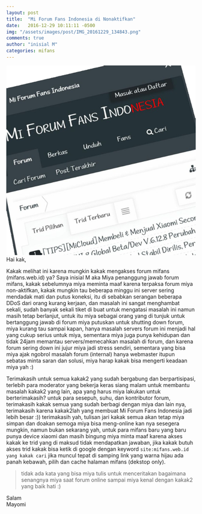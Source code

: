 ```yaml
---
layout: post
title:  "Mi Forum Fans Indonesia di Nonaktifkan"
date:   2016-12-29 10:11:11 -0500
img: "/assets/images/post/IMG_20161229_134843.png"
comments: true
author: "inisial M"
categories: mifans
---
```

<img src="/assets/images/post/IMG_20161229_134843.png"><br />
Hai kak,

Kakak melihat ini karena mungkin kakak mengakses forum mifans (mifans.web.id) ya?
Saya inisial M aka Miya penanggung jawab forum mifans, kakak sebelumnya miya meminta maaf karena terpaksa forum miya non-aktifkan, kakak mungkin tau beberapa minggu ini server sering mendadak mati dan putus koneksi, itu di sebabkan serangan beberapa DDoS dari orang kurang kerjaan, dan masalah ini sangat menghambat sekali, sudah banyak sekali tiket di buat untuk mengatasi masalah ini namun masih tetap berlanjut, untuk itu miya sebagai orang yang di tunjuk untuk bertanggung jawab di forum miya putuskan untuk shutting down forum, miya kurang tau sampai kapan, hanya masalah servers forum ini menjadi hal yang cukup serius untuk miya, sementara miya juga punya kehidupan dan tidak 24jam memantau servers/memecahkan masalah di forum, dan karena forum sering down ini jujur miya jadi stress sendiri, sementara yang bisa miya ajak ngobrol masalah forum (internal) hanya webmaster itupun sebatas minta saran dan solusi, miya harap kakak bisa mengerti keadaan miya yah :)

Terimakasih untuk semua kakak2 yang sudah bergabung dan berpartisipasi, terlebih para moderator yang bekerja keras siang malam untuk membantu masalah kakak2 yang lain, apa yang harus miya lakukan untuk berterimakasih? untuk para sesepuh, suhu, dan kontributor forum, terimakasih kakak semua yang sudah berbagi dengan miya dan lain nya, terimakasih karena kakak2lah yang membuat Mi Forum Fans Indonesia jadi lebih besar :)) terimakasih yah, tulisan jari kakak semua akan tetap miya simpan dan doakan semoga miya bisa meng-online kan nya sesegera mungkin, namun bukan sekarang yah, untuk para mifans baru yang baru punya device xiaomi dan masih bingung miya minta maaf karena akses kakak ke trid yang di maksud tidak mendapatkan jawaban, jika kakak butuh akses trid kakak bisa ketik di google dengan keyword <code>site:mifans.web.id yang kakak cari</code> jika muncul tepat di samping link yang warna hijau ada panah kebawah, pilih dan cache halaman mifans (dekstop only).

<blockquote>tidak ada kata yang bisa miya tulis untuk menceritakan bagaimana senangnya miya saat forum online sampai miya kenal dengan kakak2 yang baik hati :)</blockquote>


Salam<br />
Mayomi




